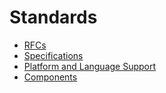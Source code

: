 # Standards

- [RFCs](./rfcs.md)
- [Specifications](./specifications.md)
- [Platform and Language Support](./platform-language.md)
- [Components](./components.md)